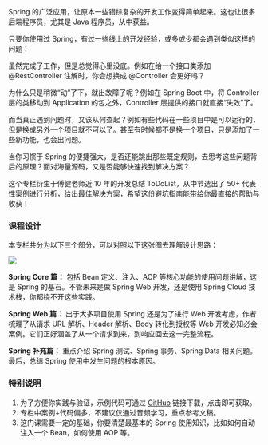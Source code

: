 Spring 的广泛应用，让原本一些错综复杂的开发工作变得简单起来。这也让很多后端程序员，尤其是 Java 程序员，从中获益。

只要你使用过 Spring，有过一些线上的开发经验，或多或少都会遇到类似这样的问题：

虽然完成了工作，但是总觉得心里没底。例如在给一个接口类添加 @RestController 注解时，你会想换成 @Controller 会更好吗？

为什么只是稍微“动”了下，就出故障了呢？例如在 Spring Boot 中，将 Controller 层的类移动到 Application 的包之外，Controller 层提供的接口就直接“失效”了。

而当真正遇到问题时，又该从何查起？例如有些代码在一些项目中是可以运行的，但是换成另外一个项目就不可以了。甚至有时候都不是换一个项目，只是添加了一些新功能，也会出问题。

当你习惯于 Spring 的便捷强大，是否还能跳出那些既定规则，去思考这些问题背后的原理？面对海量源码，又是否能够快速找到解决方案？

这个专栏衍生于傅健老师近 10 年的开发总结 ToDoList，从中节选出了 50+ 代表性案例进行分析，给出最佳解决方案，希望这份避坑指南能带给你最直接的帮助与收获！

### 课程设计

本专栏共分为以下三个部分，可以对照以下这张图去理解设计思路：

![](https://static001.geekbang.org/resource/image/83/fc/834c92d778378859acf4e0e02ee778fc.png)

**Spring Core 篇：** 包括 Bean 定义、注入、AOP 等核心功能的使用问题讲解，这是 Spring 的基石。不管未来是做 Spring Web 开发，还是使用 Spring Cloud 技术栈，你都绕不开这些实践。

**Spring Web 篇：** 出于大多项目使用 Spring 还是为了进行 Web 开发考虑，作者梳理了从请求 URL 解析、Header 解析、Body 转化到授权等 Web 开发必知必会案例。它们正好涵盖了从一个请求到来，到响应回去这一完整流程。

**Spring 补充篇：** 重点介绍 Spring 测试、Spring 事务、Spring Data 相关问题。最后，总结 Spring 使用中发生问题的根本原因。

### 特别说明

1. 为了方便你实践与验证，示例代码可通过 [GitHub](https://github.com/jiafu1115/springissue) 链接下载，点击即可获取。
2. 专栏中案例+代码偏多，不建议仅通过音频学习，重点参考文稿。
3. 这门课需要一定的基础，你要清楚最基本的 Spring 使用知识，比如如何自动注入一个 Bean，如何使用 AOP 等。
